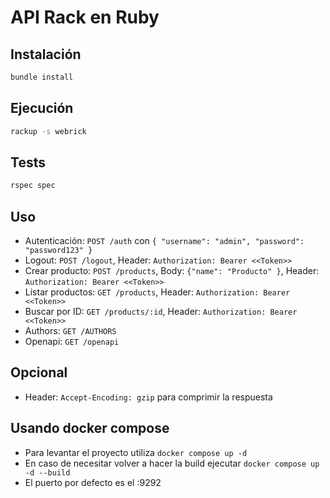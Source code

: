 # API Rack en Ruby

## Instalación
```sh
bundle install
```

## Ejecución

```sh
rackup -s webrick
```

## Tests

```sh
rspec spec
```

## Uso

- Autenticación: `POST /auth` con `{ "username": "admin", "password": "password123" }`
- Logout: `POST /logout`, Header: `Authorization: Bearer <<Token>>`
- Crear producto: `POST /products`, Body: `{"name": "Producto" }`, Header: `Authorization: Bearer <<Token>>`
- Listar productos: `GET /products`, Header: `Authorization: Bearer <<Token>>`
- Buscar por ID: `GET /products/:id`, Header: `Authorization: Bearer <<Token>>`
- Authors: `GET /AUTHORS`
- Openapi: `GET /openapi`

## Opcional

- Header: `Accept-Encoding: gzip` para comprimir la respuesta

## Usando docker compose

- Para levantar el proyecto utiliza `docker compose up -d`
- En caso de necesitar volver a hacer la build ejecutar `docker compose up -d --build`
- El puerto por defecto es el :9292
